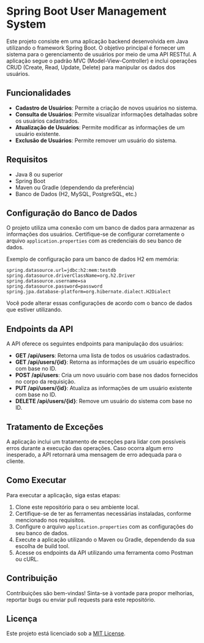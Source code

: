 # Spring Boot User Management System

Este projeto consiste em uma aplicação backend desenvolvida em Java utilizando o framework Spring Boot. O objetivo principal é fornecer um sistema para o gerenciamento de usuários por meio de uma API RESTful. A aplicação segue o padrão MVC (Model-View-Controller) e inclui operações CRUD (Create, Read, Update, Delete) para manipular os dados dos usuários.

## Funcionalidades

- **Cadastro de Usuários**: Permite a criação de novos usuários no sistema.
- **Consulta de Usuários**: Permite visualizar informações detalhadas sobre os usuários cadastrados.
- **Atualização de Usuários**: Permite modificar as informações de um usuário existente.
- **Exclusão de Usuários**: Permite remover um usuário do sistema.

## Requisitos

- Java 8 ou superior
- Spring Boot
- Maven ou Gradle (dependendo da preferência)
- Banco de Dados (H2, MySQL, PostgreSQL, etc.)

## Configuração do Banco de Dados

O projeto utiliza uma conexão com um banco de dados para armazenar as informações dos usuários. Certifique-se de configurar corretamente o arquivo `application.properties` com as credenciais do seu banco de dados.

Exemplo de configuração para um banco de dados H2 em memória:

```
spring.datasource.url=jdbc:h2:mem:testdb
spring.datasource.driverClassName=org.h2.Driver
spring.datasource.username=sa
spring.datasource.password=password
spring.jpa.database-platform=org.hibernate.dialect.H2Dialect
```

Você pode alterar essas configurações de acordo com o banco de dados que estiver utilizando.

## Endpoints da API

A API oferece os seguintes endpoints para manipulação dos usuários:

- **GET /api/users**: Retorna uma lista de todos os usuários cadastrados.
- **GET /api/users/{id}**: Retorna as informações de um usuário específico com base no ID.
- **POST /api/users**: Cria um novo usuário com base nos dados fornecidos no corpo da requisição.
- **PUT /api/users/{id}**: Atualiza as informações de um usuário existente com base no ID.
- **DELETE /api/users/{id}**: Remove um usuário do sistema com base no ID.

## Tratamento de Exceções

A aplicação inclui um tratamento de exceções para lidar com possíveis erros durante a execução das operações. Caso ocorra algum erro inesperado, a API retornará uma mensagem de erro adequada para o cliente.

## Como Executar

Para executar a aplicação, siga estas etapas:

1. Clone este repositório para o seu ambiente local.
2. Certifique-se de ter as ferramentas necessárias instaladas, conforme mencionado nos requisitos.
3. Configure o arquivo `application.properties` com as configurações do seu banco de dados.
4. Execute a aplicação utilizando o Maven ou Gradle, dependendo da sua escolha de build tool.
5. Acesse os endpoints da API utilizando uma ferramenta como Postman ou cURL.

## Contribuição

Contribuições são bem-vindas! Sinta-se à vontade para propor melhorias, reportar bugs ou enviar pull requests para este repositório.

## Licença

Este projeto está licenciado sob a [MIT License](LICENSE).
